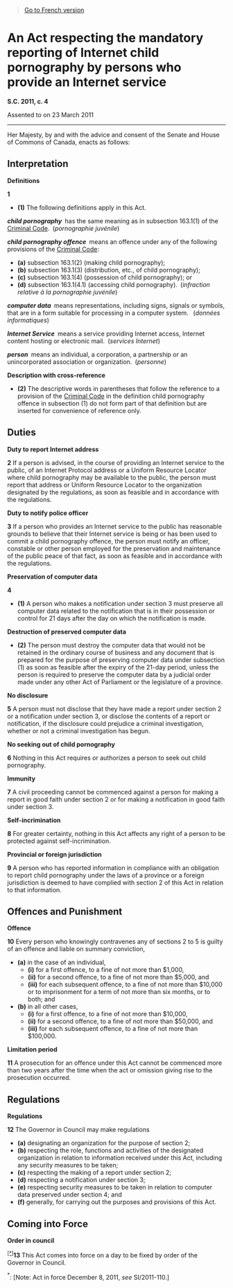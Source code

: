 > [Go to French version](/fr/Lois/Lois%20du%20Canada/2011/ch.%204.md)

# An Act respecting the mandatory reporting of Internet child pornography by persons who provide an Internet service

**S.C. 2011, c. 4**


Assented to on 23 March 2011

----------



Her Majesty, by and with the advice and consent of the Senate and House of Commons of Canada, enacts as follows:






## Interpretation



**Definitions**

**1** 

- **(1)** The following definitions apply in this Act.

***child pornography*** has the same meaning as in subsection 163.1(1) of the [Criminal Code](/en/Acts/Revised%20Statutes%20of%20Canada/C/C-46.md). (*pornographie juvénile*)

***child pornography offence*** means an offence under any of the following provisions of the [Criminal Code](/en/Acts/Revised%20Statutes%20of%20Canada/C/C-46.md):
- **(a)** subsection 163.1(2) (making child pornography);
- **(b)** subsection 163.1(3) (distribution, etc., of child pornography);
- **(c)** subsection 163.1(4) (possession of child pornography); or
- **(d)** subsection 163.1(4.1) (accessing child pornography). (*infraction relative à la pornographie juvénile*)

***computer data*** means representations, including signs, signals or symbols, that are in a form suitable for processing in a computer system.  (*données informatiques*)

***Internet Service*** means a service providing Internet access, Internet content hosting or electronic mail. (*services Internet*)

***person*** means an individual, a corporation, a partnership or an unincorporated association or organization. (*personne*)

**Description with cross-reference**

- **(2)** The descriptive words in parentheses that follow the reference to a provision of the [Criminal Code](/en/Acts/Revised%20Statutes%20of%20Canada/C/C-46.md) in the definition child pornography offence in subsection (1) do not form part of that definition but are inserted for convenience of reference only.




## Duties



**Duty to report Internet address**

**2** If a person is advised, in the course of providing an Internet service to the public, of an Internet Protocol address or a Uniform Resource Locator where child pornography may be available to the public, the person must report that address or Uniform Resource Locator to the organization designated by the regulations, as soon as feasible and in accordance with the regulations.




**Duty to notify police officer**

**3** If a person who provides an Internet service to the public has reasonable grounds to believe that their Internet service is being or has been used to commit a child pornography offence, the person must notify an officer, constable or other person employed for the preservation and maintenance of the public peace of that fact, as soon as feasible and in accordance with the regulations.




**Preservation of computer data**

**4** 

- **(1)** A person who makes a notification under section 3 must preserve all computer data related to the notification that is in their possession or control for 21 days after the day on which the notification is made.

**Destruction of preserved computer data**

- **(2)** The person must destroy the computer data that would not be retained in the ordinary course of business and any document that is prepared for the purpose of preserving computer data under subsection (1) as soon as feasible after the expiry of the 21-day period, unless the person is required to preserve the computer data by a judicial order made under any other Act of Parliament or the legislature of a province.




**No disclosure**

**5** A person must not disclose that they have made a report under section 2 or a notification under section 3, or disclose the contents of a report or notification, if the disclosure could prejudice a criminal investigation, whether or not a criminal investigation has begun.




**No seeking out of child pornography**

**6** Nothing in this Act requires or authorizes a person to seek out child pornography.




**Immunity**

**7** A civil proceeding cannot be commenced against a person for making a report in good faith under section 2 or for making a notification in good faith under section 3.




**Self-incrimination**

**8** For greater certainty, nothing in this Act affects any right of a person to be protected against self-incrimination.




**Provincial or foreign jurisdiction**

**9** A person who has reported information in compliance with an obligation to report child pornography under the laws of a province or a foreign jurisdiction is deemed to have complied with section 2 of this Act in relation to that information.




## Offences and Punishment



**Offence**

**10** Every person who knowingly contravenes any of sections 2 to 5 is guilty of an offence and liable on summary conviction,
- **(a)** in the case of an individual,
	- **(i)** for a first offence, to a fine of not more than $1,000,
	- **(ii)** for a second offence, to a fine of not more than $5,000, and
	- **(iii)** for each subsequent offence, to a fine of not more than $10,000 or to imprisonment for a term of not more than six months, or to both; and
- **(b)** in all other cases,
	- **(i)** for a first offence, to a fine of not more than $10,000,
	- **(ii)** for a second offence, to a fine of not more than $50,000, and
	- **(iii)** for each subsequent offence, to a fine of not more than $100,000.




**Limitation period**

**11** A prosecution for an offence under this Act cannot be commenced more than two years after the time when the act or omission giving rise to the prosecution occurred.




## Regulations



**Regulations**

**12** The Governor in Council may make regulations
- **(a)** designating an organization for the purpose of section 2;
- **(b)** respecting the role, functions and activities of the designated organization in relation to information received under this Act, including any security measures to be taken;
- **(c)** respecting the making of a report under section 2;
- **(d)** respecting a notification under section 3;
- **(e)** respecting security measures to be taken in relation to computer data preserved under section 4; and
- **(f)** generally, for carrying out the purposes and provisions of this Act.




## Coming into Force



**Order in council**

<sup><a href='#fn_IndACE5_hq_11664'>[*]</a></sup>**13** This Act comes into force on a day to be fixed by order of the Governor in Council.

<a name='fn_IndACE5_hq_11664'><sup>*</sup></a>: [Note: Act in force December 8, 2011, *see* SI/2011-110.]<br />


